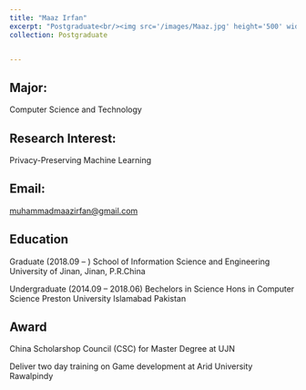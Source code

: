 ```yaml
---
title: "Maaz Irfan"
excerpt: "Postgraduate<br/><img src='/images/Maaz.jpg' height='500' width='300'>"
collection: Postgraduate


---
```



Major:   
---
Computer Science and Technology 

Research Interest:   
---
Privacy-Preserving Machine Learning

Email:            
---
muhammadmaazirfan@gmail.com


Education
----
Graduate (2018.09 –  ) 
School of Information Science and Engineering 
University of Jinan, Jinan, P.R.China 

Undergraduate (2014.09 – 2018.06) 
Bechelors in Science Hons in Computer Science 
Preston University Islamabad Pakistan


Award
---
China Scholarshop Council (CSC) for Master Degree at UJN 

Deliver two day training on Game development at Arid University Rawalpindy 
